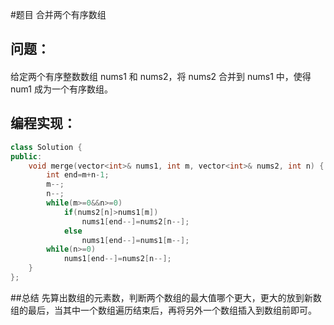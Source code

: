 #题目
合并两个有序数组
## 问题：
#### 
给定两个有序整数数组 nums1 和 nums2，将 nums2 合并到 nums1 中，使得 num1 成为一个有序数组。
## 编程实现：
```C++
class Solution {
public:
    void merge(vector<int>& nums1, int m, vector<int>& nums2, int n) {
        int end=m+n-1;
        m--;
        n--;
        while(m>=0&&n>=0)
            if(nums2[n]>nums1[m])
                nums1[end--]=nums2[n--];
            else
                nums1[end--]=nums1[m--];
        while(n>=0)
            nums1[end--]=nums2[n--];
    }
};
```
##总结
先算出数组的元素数，判断两个数组的最大值哪个更大，更大的放到新数组的最后，当其中一个数组遍历结束后，再将另外一个数组插入到数组前即可。